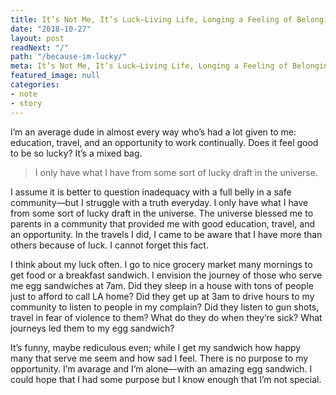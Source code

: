 ```yaml
---
title: It’s Not Me, It’s Luck—Living Life, Longing a Feeling of Belonging
date: "2018-10-27"
layout: post
readNext: "/"
path: "/because-im-lucky/"
meta: It’s Not Me, It’s Luck—Living Life, Longing a Feeling of Belonging
featured_image: null
categories:
- note
- story
---
```


I’m an average dude in almost every way who’s had a lot given to me: education, travel, and an opportunity to work continually. Does it feel good to be so lucky? It’s a mixed bag.

> I only have what I have from some sort of lucky draft in the universe.

I assume it is better to question inadequacy with a full belly in a safe community—but I struggle with a truth everyday. I only have what I have from some sort of lucky draft in the universe. The universe blessed me to parents in a community that provided me with good education, travel, and an opportunity. In the travels I did, I came to be aware that I have more than others because of luck. I cannot forget this fact.

I think about my luck often. I go to nice grocery market many mornings to get food or a breakfast sandwich. I envision the journey of those who serve me egg sandwiches at 7am. Did they sleep in a house with tons of people just to afford to call LA home? Did they get up at 3am to drive hours to my community to listen to people in my complain? Did they listen to gun shots, travel in fear of violence to them? What do they do when they’re sick? What journeys led them to my egg sandwich?

It’s funny, maybe rediculous even; while I get my sandwich how happy many that serve me seem and how sad I feel. There is no purpose to my opportunity. I’m avarage and I’m alone—with an amazing egg sandwich. I could hope that I had some purpose but I know enough that I’m not special.

